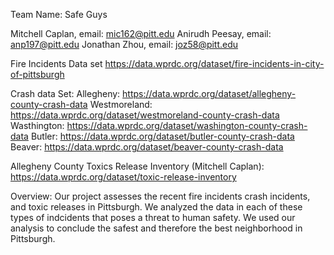 Team Name: Safe Guys

Mitchell Caplan, email: mic162@pitt.edu
Anirudh Peesay, email: anp197@pitt.edu
Jonathan Zhou, email: joz58@pitt.edu

Fire Incidents Data set https://data.wprdc.org/dataset/fire-incidents-in-city-of-pittsburgh

Crash data Set:
Allegheny: https://data.wprdc.org/dataset/allegheny-county-crash-data
Westmoreland: https://data.wprdc.org/dataset/westmoreland-county-crash-data
Wasthington: https://data.wprdc.org/dataset/washington-county-crash-data
Butler: https://data.wprdc.org/dataset/butler-county-crash-data
Beaver: https://data.wprdc.org/dataset/beaver-county-crash-data

Allegheny County Toxics Release Inventory (Mitchell Caplan): https://data.wprdc.org/dataset/toxic-release-inventory

Overview: Our project assesses the recent fire incidents crash incidents, and toxic releases in Pittsburgh. We analyzed the data in each of these types of indcidents that poses a threat to human safety. We used our analysis to conclude the safest and therefore the best neighborhood in Pittsburgh.
